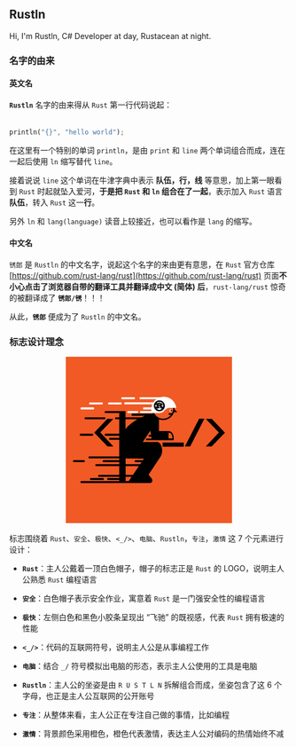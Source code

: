 ## Rustln

Hi, I'm Rustln, C# Developer at day, Rustacean at night.

### 名字的由来

#### 英文名

**`Rustln`** 名字的由来得从 `Rust` 第一行代码说起：

```rust

println("{}", "hello world");

```

在这里有一个特别的单词 `println`，是由 `print` 和 `line` 两个单词组合而成，连在一起后使用 `ln` 缩写替代 `line`。

接着说说 `line` 这个单词在牛津字典中表示 **队伍，行，线** 等意思，加上第一眼看到 `Rust` 时起就坠入爱河，**于是把 `Rust` 和 `ln` 组合在了一起**，表示加入 `Rust` 语言**队伍**，转入 `Rust` 这一**行**。

另外 `ln` 和 `lang(language)` 读音上较接近，也可以看作是 `lang` 的缩写。

#### 中文名

`锈郎` 是 `Rustln` 的中文名字，说起这个名字的来由更有意思，在 `Rust` 官方仓库 [https://github.com/rust-lang/rust](https://github.com/rust-lang/rust) 页面**不小心点击了浏览器自带的翻译工具并翻译成中文 (简体) 后**，`rust-lang/rust` 惊奇的被翻译成了 **`锈郎/锈`**！！！

从此，**`锈郎`** 便成为了 `Rustln` 的中文名。

### 标志设计理念

<div align="center">

<img src="./avatar.jpg" />

</div>

标志围绕着 `Rust`、`安全`、`极快`、`<_/>`、`电脑`、`Rustln`，`专注`，`激情` 这 7 个元素进行设计：

- **`Rust`**：主人公戴着一顶白色帽子，帽子的标志正是 `Rust` 的 LOGO，说明主人公熟悉 `Rust` 编程语言

- **`安全`**：白色帽子表示安全作业，寓意着 `Rust` 是一门强安全性的编程语言

- **`极快`**：左侧白色和黑色小胶条呈现出 “飞驰” 的既视感，代表 `Rust` 拥有极速的性能

- **`<_/>`**：代码的互联网符号，说明主人公是从事编程工作

- **`电脑`**：结合 `_/` 符号模拟出电脑的形态，表示主人公使用的工具是电脑

- **`Rustln`**：主人公的坐姿是由 `R U S T L N` 拆解组合而成，坐姿包含了这 6 个字母，也正是主人公互联网的公开账号

- **`专注`**：从整体来看，主人公正在专注自己做的事情，比如编程

- **`激情`**：背景颜色采用橙色，橙色代表激情，表达主人公对编码的热情始终不减
